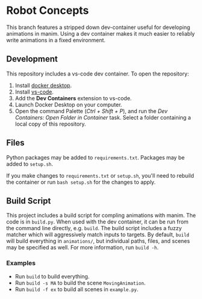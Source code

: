 # Robot Concepts
This branch features a stripped down dev-container useful for developing animations in manim.
Using a dev container makes it much easier to reliably write animations in a fixed environment.

## Development
This repository includes a vs-code dev container. To open the repository:
1. Install [docker desktop](https://www.docker.com/products/docker-desktop/).
2. Install [vs-code](https://code.visualstudio.com/download).
3. Add the **Dev Containers** extension to vs-code.
4. Launch Docker Desktop on your computer.
5. Open the command Palette (*Ctrl + Shift + P*), and run the *Dev Containers: Open Folder in Container* task. Select a folder containing a local copy of this repository.

## Files
Python packages may be added to `requirements.txt`. Packages may be added to `setup.sh`.

If you make changes to `requirements.txt` or `setup.sh`, you'll need to rebuild the container or run `bash setup.sh` for the changes to apply.

## Build Script
This project includes a build script for compling animations with manim. The code is in `build.py`.
When used with the dev container, it can be run from the command line directly, e.g. `build`.
The build script includes a fuzzy matcher which will aggressively match inputs to targets. By default, `build` will build everything in `animations/`,
but individual paths, files, and scenes may be specified as well. For more information, run `build -h`.

### Examples
* Run `build` to build everything.
* Run `build -s MA` to build the scene `MovingAnimation`.
* Run `build -f ex` to build all scenes in `example.py`.
